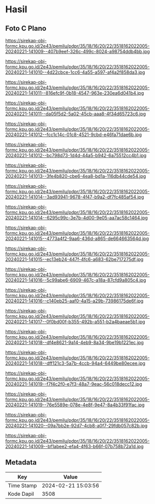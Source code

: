 # Hasil

## Foto C Plano

https://sirekap-obj-formc.kpu.go.id/2e43/pemilu/pdpr/35/18/16/20/22/3518162022005-20240221-141009--407b9eef-326c-499c-8024-a98754ddb4bb.jpg

https://sirekap-obj-formc.kpu.go.id/2e43/pemilu/pdpr/35/18/16/20/22/3518162022005-20240221-141010--4d22cbce-1cc6-4a55-a597-af4a2f858da3.jpg

https://sirekap-obj-formc.kpu.go.id/2e43/pemilu/pdpr/35/18/16/20/22/3518162022005-20240221-141011--816efc9f-0b18-4547-963e-230ea6d041b4.jpg

https://sirekap-obj-formc.kpu.go.id/2e43/pemilu/pdpr/35/18/16/20/22/3518162022005-20240221-141011--da05f5d2-5a02-45cb-aaa8-4f34d65723c6.jpg

https://sirekap-obj-formc.kpu.go.id/2e43/pemilu/pdpr/35/18/16/20/22/3518162022005-20240221-141012--fcc1c14c-01c8-4521-9cbd-e46fa71dae6b.jpg

https://sirekap-obj-formc.kpu.go.id/2e43/pemilu/pdpr/35/18/16/20/22/3518162022005-20240221-141012--bc798d73-1d4d-44a5-b942-6a75512cc4b1.jpg

https://sirekap-obj-formc.kpu.go.id/2e43/pemilu/pdpr/35/18/16/20/22/3518162022005-20240221-141013--3fe4b820-cbe6-4ea8-bd1a-116db44cde54.jpg

https://sirekap-obj-formc.kpu.go.id/2e43/pemilu/pdpr/35/18/16/20/22/3518162022005-20240221-141014--3ad93941-9678-4f47-b9a2-df7fc485af54.jpg

https://sirekap-obj-formc.kpu.go.id/2e43/pemilu/pdpr/35/18/16/20/22/3518162022005-20240221-141014--6295c99c-3e7b-4d00-9e05-aa7ac58c1464.jpg

https://sirekap-obj-formc.kpu.go.id/2e43/pemilu/pdpr/35/18/16/20/22/3518162022005-20240221-141015--4773a4f2-9aa6-436d-a865-de664663564d.jpg

https://sirekap-obj-formc.kpu.go.id/2e43/pemilu/pdpr/35/18/16/20/22/3518162022005-20240221-141015--ec13eb24-447f-4fc6-a683-62be717275df.jpg

https://sirekap-obj-formc.kpu.go.id/2e43/pemilu/pdpr/35/18/16/20/22/3518162022005-20240221-141016--5c99abe6-6909-467c-a18a-87cfd9a805c4.jpg

https://sirekap-obj-formc.kpu.go.id/2e43/pemilu/pdpr/35/18/16/20/22/3518162022005-20240221-141016--c140eb25-aaf0-4a15-a29b-73986175de6f.jpg

https://sirekap-obj-formc.kpu.go.id/2e43/pemilu/pdpr/35/18/16/20/22/3518162022005-20240221-141017--0f0bd00f-b355-492b-a551-b2a4baeae5b1.jpg

https://sirekap-obj-formc.kpu.go.id/2e43/pemilu/pdpr/35/18/16/20/22/3518162022005-20240221-141018--df4e8621-9a14-4eb9-8a34-9be19b1221ec.jpg

https://sirekap-obj-formc.kpu.go.id/2e43/pemilu/pdpr/35/18/16/20/22/3518162022005-20240221-141018--dff121c3-5a7b-4ccb-94a4-6449be80ecee.jpg

https://sirekap-obj-formc.kpu.go.id/2e43/pemilu/pdpr/35/18/16/20/22/3518162022005-20240221-141019--f7f4c2f0-e7f3-48a7-9eac-56c018decc12.jpg

https://sirekap-obj-formc.kpu.go.id/2e43/pemilu/pdpr/35/18/16/20/22/3518162022005-20240221-141019--76e5589e-078e-4e8f-9e47-8a4b33f91fac.jpg

https://sirekap-obj-formc.kpu.go.id/2e43/pemilu/pdpr/35/18/16/20/22/3518162022005-20240221-141020--09a7bb2e-92d7-4cb8-a0f7-29fdb057c82b.jpg

https://sirekap-obj-formc.kpu.go.id/2e43/pemilu/pdpr/35/18/16/20/22/3518162022005-20240221-141009--bf1abee2-efa4-4f63-b66f-07b758b72a1d.jpg


## Metadata

| Key        | Value               |
| ---------- | ------------------- |
| Time Stamp | 2024-02-21 15:03:56 |
| Kode Dapil | 3508                |



